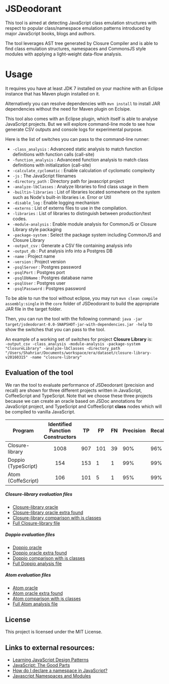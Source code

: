 # JSDeodorant

This tool is aimed at detecting JavaScript class emulation structures with respect to popular class/namespace emulation patterns introduced by major JavaScript books, blogs and authors.

The tool leverages AST tree generated by Closure Compiler and is able to find class emulation structures, namespaces and CommonsJS style modules with applying a light-weight data-flow analysis. 

# Usage
It requires you have at least JDK 7 installed on your machine with an Eclipse instance that has Maven plugin installed on it.

Alternatively you can resolve dependencies with `mvn install` to install JAR dependencies without the need for Maven plugin on Eclsipe.

This tool also comes with an Eclipse plugin, which itself is able to analyse JavaScript projects. But we will explore command-line mode to see how generate CSV outputs and console logs for experimental purpose.

Here is the list of switches you can pass to the command-line runner:

+ `-class_analysis`             : Advanceed static analysis to match function definitions with function calls (call-site)
+ `-function_analysis`          : Advanceed function analysis to match class definitions with initialization (call-site)
+ `-calculate_cyclomatic`       : Enable calculation of cyclomatic complexity
+ `-js`                         : The JavaScript filenames
+ `-directory_path`       	     : Directory path for javascript project
+ `-analyze-lbClasses`          : Analyze libraries to find class usage in them
+ `-builtin-libraries` 	    	 : List of libraries located somewhere on the system such as Node's built-in libraries i.e. Error or Util
+ `-disable_log`                : Enable logging mechanism
+ `-externs`          		    	 : List of externs files to use in the compilation.
+ `-libraries`                  : List of libraries to distinguish between production/test codes.
+ `-module-analysis`            : Enable module analysis for CommonJS or Closure Library style packaging
+ `-package-system`             : Select the package system including CommonJS and Closure Library
+ `-output_csv`                 : Generate a CSV file containing analysis info
+ `-output_db`                  : Put analysis info into a Postgres DB
+ `-name`                       : Project name
+ `-version`                    : Project version
+ `-psqlServer`                 : Postgres password
+ `-psqlPort`                   : Postgres port
+ `-psqlDbName`                 : Postgres database name
+ `-psqlUser`                   : Postgres user
+ `-psqlPassword`               : Postgres password

To be able to run the tool without eclipse, you may run `mvn clean compile assembly:single` in the `core` folder of JSDeodorant to build the appropriate JAR file in the target folder.

Then, you can run the tool with the following command:
`java -jar target/jsdeodorant-0.0-SNAPSHOT-jar-with-dependencies.jar -help` to show the switches that you can pass to the tool.

An example of a working set of switches for project **Closure Library** is:
<br />
`
-output_csv -class_analysis -module-analysis -package-system "ClosureLibrary" -analyze-lbClasses
-directory_path "/Users/Shahriar/Documents/workspace/era/dataset/closure-library-v20160315"
-name "closure-library"
`

## Evaluation of the tool
We ran the tool to evaluate performance of JSDeodorant (precision and recall) are shown for three different projects written in JavaScript, CoffeeScript and TypeScript. Note that we choose these three projects because we can create an oracle based on JSDoc annotations for JavaScript project, and TypeScript and CoffeeScript **class** nodes which will be compiled to vanilla JavaScript.

| Program        | Identified Function Constructors           | TP  | FP  | FN | Precision | Recall |
| -------------- |:------------------------------------------:| :--:| --- | --- | --------- | ------ |
| Closure-library| 1008 | 907 | 101 | 39 | 90% | 96% |
| Doppio (TypeScript)     | 154      |   153 | 1 | 1 | 99% | 99% |
| Atom (CoffeScript) | 106      |    101 | 5 | 1 | 95% | 99% |

##### Closure-library evaluation files
* [Closure-library oracle](http://htmlpreview.github.io/?https://raw.githubusercontent.com/sshishe/jsdeodorant/master/evaluation/closure-oracle.htm?token=AC-lR1IPVi8VLiHRJRnztVDa_i8NjnOPks5XcqunwA%3D%3D)
* [Closure-library oracle extra found](http://htmlpreview.github.io/?https://raw.githubusercontent.com/sshishe/jsdeodorant/master/evaluation/closure-extras.htm?token=AC-lR_1d0cGhf17ByidutToF0KWhCI_vks5XcqvKwA%3D%3D)
* [Closure-library comparison with js classes](http://htmlpreview.github.io/?https://raw.githubusercontent.com/sshishe/jsdeodorant/master/evaluation/closure-comparison.htm?token=AC-lR0RCUtibcCmalUoAgpz5XvidRMAeks5XcqvkwA%3D%3D)
* [Full Closure-library file](https://github.com/sshishe/jsdeodorant/blob/master/evaluation/closure.xlsx)

##### Doppio evaluation files
* [Doppio oracle](http://htmlpreview.github.io/?https://raw.githubusercontent.com/sshishe/jsdeodorant/master/evaluation/doppio-oracle.htm?token=AC-lR3QIJR3A4MDiBTfdkQ39ThJbylngks5XcqwbwA%3D%3D)
* [Doppio oracle extra found](http://htmlpreview.github.io/?https://raw.githubusercontent.com/sshishe/jsdeodorant/master/evaluation/doppio-extras.htm?token=AC-lR4D_5cD-OgxhStMQmQ8QQ7E6dPfKks5XcqwtwA%3D%3D)
* [Doppio comparison with js classes](http://htmlpreview.github.io/?https://raw.githubusercontent.com/sshishe/jsdeodorant/master/evaluation/doppio-comparison.htm?token=AC-lR7VnBYQ_QR1y50fnDnCiPnEBDJ8Kks5Xcqw_wA%3D%3D)
* [Full Doppio analysis file](https://github.com/sshishe/jsdeodorant/blob/master/evaluation/doppio.xlsx)

##### Atom evaluation files
* [Atom oracle](http://htmlpreview.github.io/?https://raw.githubusercontent.com/sshishe/jsdeodorant/master/evaluation/atom-oracle.htm?token=AC-lRw19aCpDP3-bIdBQaJgjAE8NjgWMks5XcqsowA%3D%3D)
* [Atom oracle extra found](http://htmlpreview.github.io/?https://raw.githubusercontent.com/sshishe/jsdeodorant/master/evaluation/atom-extra.htm?token=AC-lR3pzeQjb3_XYHmlY9OMPgt_nGw_Nks5XcqttwA%3D%3D)
* [Atom comparison with js classes](http://htmlpreview.github.io/?https://raw.githubusercontent.com/sshishe/jsdeodorant/master/evaluation/atom-comparison.htm?token=AC-lR_1oCBFeb-Rk7lyTE14n9XwONmvuks5XcqtRwA%3D%3D)
* [Full Atom analysis file](https://github.com/sshishe/jsdeodorant/blob/master/evaluation/atom.xlsx)



## License
This project is licensed under the MIT License.

## Links to external resources:
* [Learning JavaScript Design Patterns][1]
* [JavaScript: The Good Parts][2]
* [How do I declare a namespace in JavaScript?][3]
* [Javascript Namespaces and Modules][4]

[1]: http://shop.oreilly.com/product/0636920025832.do
[2]: http://shop.oreilly.com/product/9780596517748.do
[3]: http://stackoverflow.com/questions/881515/how-do-i-declare-a-namespace-in-javascript.
[4]: https://www.kenneth-truyers.net/2013/04/27/javascript-namespaces-and-modules/
